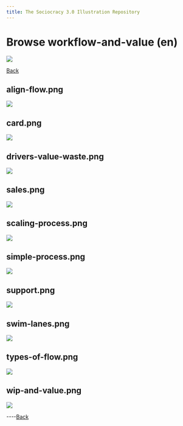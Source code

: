 ```yaml
---
title: The Sociocracy 3.0 Illustration Repository
---
```


# Browse workflow-and-value (en)

![](/img/en-48px.png)

[Back](index-en.html)

## align-flow.png

[![](/img/en/workflow-and-value/align-flow.png)](/img/en/workflow-and-value/align-flow.png)

## card.png

[![](/img/en/workflow-and-value/card.png)](/img/en/workflow-and-value/card.png)

## drivers-value-waste.png

[![](/img/en/workflow-and-value/drivers-value-waste.png)](/img/en/workflow-and-value/drivers-value-waste.png)

## sales.png

[![](/img/en/workflow-and-value/sales.png)](/img/en/workflow-and-value/sales.png)

## scaling-process.png

[![](/img/en/workflow-and-value/scaling-process.png)](/img/en/workflow-and-value/scaling-process.png)

## simple-process.png

[![](/img/en/workflow-and-value/simple-process.png)](/img/en/workflow-and-value/simple-process.png)

## support.png

[![](/img/en/workflow-and-value/support.png)](/img/en/workflow-and-value/support.png)

## swim-lanes.png

[![](/img/en/workflow-and-value/swim-lanes.png)](/img/en/workflow-and-value/swim-lanes.png)

## types-of-flow.png

[![](/img/en/workflow-and-value/types-of-flow.png)](/img/en/workflow-and-value/types-of-flow.png)

## wip-and-value.png

[![](/img/en/workflow-and-value/wip-and-value.png)](/img/en/workflow-and-value/wip-and-value.png)

----[Back](index-en.html)
